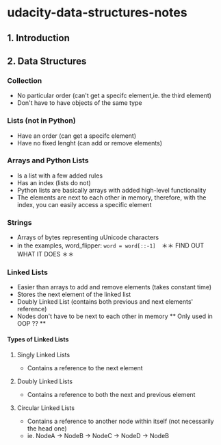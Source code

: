 # udacity-data-structures-notes

## 1. Introduction

## 2. Data Structures
### Collection
- No particular order (can't get a specifc element,ie. the third element)
- Don't have to have objects of the same type

### Lists (not in Python)
- Have an order (can get a specifc element)
- Have no fixed lenght (can add or remove elements)

### Arrays and Python Lists
- Is a list with a few added rules
- Has an index (lists do not)
- Python lists are basically arrays with added high-level functionality
- The elements are next to each other in memory, therefore, with the index, you can easily access a specific element

### Strings
- Arrays of bytes representing uUnicode characters
- in the examples, word_flipper: `word = word[::-1]`　＊＊ FIND OUT WHAT IT DOES ＊＊

### Linked Lists
- Easier than arrays to add and remove elements (takes constant time)
- Stores the next element of the linked list
- Doubly Linked List (contains both previous and next elements' reference)
- Nodes don't have to be next to each other in memory
** Only used in OOP ?? **

#### Types of Linked Lists
1. Singly Linked Lists
    -  Contains a reference to the next element

2. Doubly Linked Lists
    - Contains a reference to both the next and previous element

3. Circular Linked Lists
    - Contains a reference to another node within itself (not necessarily the head one)
    - ie. NodeA -> NodeB -> NodeC -> NodeD -> NodeB


